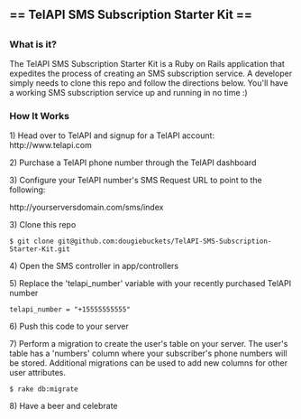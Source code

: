 <h2>== TelAPI SMS Subscription Starter Kit == <h2>

<h3>What is it?</h3>
The TelAPI SMS Subscription Starter Kit is a Ruby on Rails application that expedites the process of creating an SMS subscription service. A developer simply needs to clone this repo and follow the directions below. You'll have a working SMS subscription service up and running in no time :)
<p>
<h3>How It Works</h3>
1) Head over to TelAPI and signup for a TelAPI account: http://www.telapi.com
<p>
2) Purchase a TelAPI phone number through the TelAPI dashboard
<p>
3) Configure your TelAPI number's SMS Request URL to point to the following:
<p>
http://yourserversdomain.com/sms/index
<p>
3) Clone this repo
<pre><code>$ git clone git@github.com:dougiebuckets/TelAPI-SMS-Subscription-Starter-Kit.git
</code></pre>
<p>
4) Open the SMS controller in app/controllers
<p>
5) Replace the 'telapi_number' variable with your recently purchased TelAPI number
<pre><code>telapi_number = "+15555555555"</code></pre>
<p>
6) Push this code to your server
<p>
7) Perform a migration to create the user's table on your server. The user's table has a 'numbers' column where your subscriber's phone numbers will be stored. Additional migrations can be used to add new columns for other user attributes.
<pre><code>$ rake db:migrate
</code></pre>
<p>
8) Have a beer and celebrate
